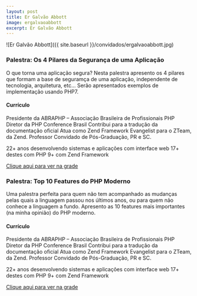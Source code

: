 ```yaml
---
layout: post
title: Er Galvão Abbott
image: ergalvaoabbott
excerpt: Er Galvão Abbott
---
```

![Er Galvão Abbott]({{ site.baseurl }}/convidados/ergalvaoabbott.jpg)


### Palestra: Os 4 Pilares da Segurança de uma Aplicação

 O que torna uma aplicação segura? Nesta palestra apresento os 4 pilares que formam a base de seguramça de uma aplicação, independente de tecnologia, arquitetura, etc... Serão apresentados exemplos de implementação usando PHP7.

#### Currículo
Presidente da ABRAPHP – Associação Brasileira de Profissionais PHP
 Diretor da PHP Conference Brasil
 Contribui para a tradução da documentação oficial
 Atua como Zend Framework Evangelist para o ZTeam, da Zend.
 Professor Convidado de Pós-Graduação, PR e SC.
 
 22+ anos desenvolvendo sistemas e aplicações com interface web
 17+ destes com PHP
 9+ com Zend Framework

[Clique aqui para ver na grade](http://sistema.ftsl.org.br/ftsl9/grade/detail.html?pid=210)

### Palestra: Top 10 Features do PHP Moderno

Uma palestra perfeita para quem não tem acompanhado as mudanças pelas quais a linguagem passou nos últimos anos, ou para quem não conhece a linguagem a fundo. Apresento as 10 features mais importantes (na minha opinião) do PHP moderno.

#### Currículo
Presidente da ABRAPHP – Associação Brasileira de Profissionais PHP
 Diretor da PHP Conference Brasil
 Contribui para a tradução da documentação oficial
 Atua como Zend Framework Evangelist para o ZTeam, da Zend.
 Professor Convidado de Pós-Graduação, PR e SC.
 
 22+ anos desenvolvendo sistemas e aplicações com interface web
 17+ destes com PHP
 9+ com Zend Framework

[Clique aqui para ver na grade](http://sistema.ftsl.org.br/ftsl9/grade/detail.html?pid=211)

